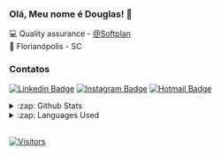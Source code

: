 ### Olá, Meu nome é Douglas! 👋

💻 Quality assurance - [@Softplan](https://www.softplan.com.br/) <br>
🏡 Florianópolis - SC
<br/>

### Contatos
[![Linkedin Badge](https://img.shields.io/badge/-LinkedIn-blue?style=flat-square&logo=Linkedin&logoColor=white&link=https://www.linkedin.com/in/santosddouglas/)](https://www.linkedin.com/in/santosddouglas/)
[![Instagram Badge](https://img.shields.io/badge/-Instagram-purple?style=flat-square&logo=Instagram&logoColor=white&link=https://www.instagram.com/sant0s_d0ug/)](https://www.instagram.com/sant0s_d0ug/)
[![Hotmail Badge](https://img.shields.io/badge/-hotmail-blue?style=flat-square&logo=hotmail&logoColor=white&link=mailto:satdoug_@hotmail.com)](mailto:satdoug_@hotmail.com)
<br/>

<details>
  <summary>:zap: Github Stats</summary>
  <img src="https://github-readme-stats.vercel.app/api?username=satdoug&&show_icons=true&title_color=222222&icon_color=03A87C&text_color=333333&bg_color=ffffff">
</details>

<details>
  <summary>:zap: Languages Used</summary>
  <img src="https://github-readme-stats.vercel.app/api/top-langs/?username=satdoug&layout=compact&bg_color=ffffff&text_color=333333">
</details>
<br/>



[![Visitors](https://visitor-badge.glitch.me/badge?page_id=github/anajuliabit)](https://github.com/santosddouglas)
